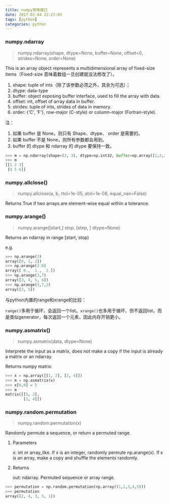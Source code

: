 ```yaml
---
title: numpy常用接口
date: 2017-01-04 22:27:03
tags: [python]
categories: python
---
```


### numpy.ndarray

> numpy.ndarray(shape, dtype=None, buffer=None, offset=0, strides=None, order=None)

This is an array object represents a multidimensional array of fixed-size items（Fixed-size 意味着数组一旦创建就没法修改了）。

1. shape: tuple of ints（除了该参数必须之外，其余为可选）；
2. dtype: data-type
3. buffer: object exposing buffer interface, used to fill the array with data.
4. offset: int, offset of array data in buffer.
5. strides: tuple of ints, strides of data in memory.
6. order: {'C', 'F'}, row-major (C-style) or column-major (Fortran-style).

注：

1. 如果 buffer 是 None，则只有 Shape、dtype、 order 是需要的。
2. 如果 buffer 不是 None，则所有参数都会用到。
3. buffer 的 dtype 和 ndarray 的 dtype 要保持一致。

```python
>>> m = np.ndarray(shape=(2, 3), dtype=np.int32, buffer=np.array([1,2,3,4,5,6], dtype=np.int32))
>>> m
[[1 2 3]
 [4 5 6]]
```

### numpy.allclose()

> numpy.allclose(a, b, rtol=1e-05, atol=1e-08, equal_nan=False)

Returns True if two arrays are element-wise equal within a tolerance.

### numpy.arange()

> numpy.arange([start,] stop, [step, ] dtype=None)

Returns an ndarray in range [start, stop)

e.g. 

```python
>>> np.arange(3)
array([0, 1, 2])
>>> np.arange(3.0)
array([ 0.,  1.,  2.])
>>> np.arange(3,7)
array([3, 4, 5, 6])
>>> np.arange(3,7,2)
array([3, 5])
```

与python内置的range和xrange的比较：

`range()`多用于循环，会返回一个list。`xrange()`也多用于循环，但不返回list，而是类似generator，每次返回一个元素，因此内存开销更小。

### numpy.asmatrix()

> numpy.asmatrix(data, dtype=None)

Interprete the input as a matrix, does not make a copy if the input is already a matrix or an ndarray.

Returns numpy matrix.

```python
>>> x = np.array([[1, 2], [3, 4]])
>>> m = np.asmatrix(x)
>>> x[0,0] = 5
>>> m
matrix([[5, 2],
        [3, 4]])
```

### numpy.random.permutation

> numpy.random.permutation(x)

Randomly permute a sequence, or return a permuted range.

1. Parameters

   x: int or array_like. If x is an integer, randomly permute np.arange(x). If x is an array, make a copy and shuffle the elements randomly.

2. Returns

   out: ndarray. Permuted sequence or array range.

```python
>>> permutation = np.random.permutation(np.array((1,2,3,4,5)))
>>> permutation
array([2, 4, 3, 5, 1])
```







